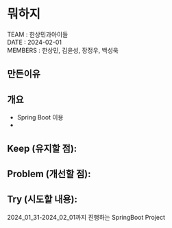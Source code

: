 # 뭐하지
TEAM : 한상민과아이들 <br>
DATE : 2024-02-01 <br>
MEMBERS : 한상민, 김윤성, 장정우, 백성욱

## 만든이유


## 개요
- Spring Boot 이용
- 

## **Keep (유지할 점):**


## **Problem (개선할 점):**

## **Try (시도할 내용):**


2024_01_31-2024_02_01까지 진행하는 SpringBoot Project
